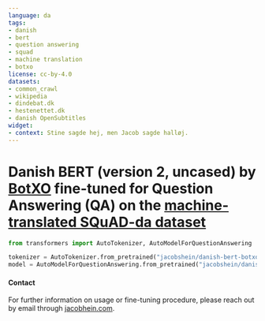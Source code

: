 ```yaml
---
language: da
tags:
- danish
- bert
- question answering
- squad
- machine translation
- botxo
license: cc-by-4.0
datasets:
- common_crawl
- wikipedia
- dindebat.dk
- hestenettet.dk
- danish OpenSubtitles
widget:
- context: Stine sagde hej, men Jacob sagde halløj.
---
```


# Danish BERT (version 2, uncased) by [BotXO](https://github.com/botxo/nordic_bert) fine-tuned for Question Answering (QA) on the [machine-translated SQuAD-da dataset](https://github.com/ccasimiro88/TranslateAlignRetrieve/tree/multilingual/squads-tar/da) 



```python
from transformers import AutoTokenizer, AutoModelForQuestionAnswering

tokenizer = AutoTokenizer.from_pretrained("jacobshein/danish-bert-botxo-qa-squad")
model = AutoModelForQuestionAnswering.from_pretrained("jacobshein/danish-bert-botxo-qa-squad")

```

#### Contact

For further information on usage or fine-tuning procedure, please reach out by email through [jacobhein.com](https://jacobhein.com/#contact).

